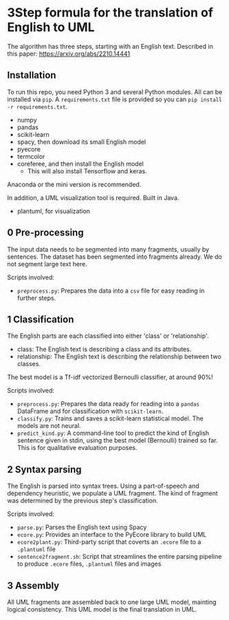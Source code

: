 # 3Step formula for the translation of English to UML

The algorithm has three steps, starting with an English text. Described in this paper: https://arxiv.org/abs/2210.14441 

## Installation

To run this repo, you need Python 3 and several Python modules. All can be installed via `pip`. A `requirements.txt` file is provided so you can `pip install -r requirements.txt`.

- numpy
- pandas
- scikit-learn
- spacy, then download its small English model
- pyecore
- termcolor
- coreferee, and then install the English model
  - This will also install Tensorflow and keras.

Anaconda or the mini version is recommended.

In addition, a UML visualization tool is required. Built in Java.

- plantuml, for visualization

## 0 Pre-processing

The input data needs to be segmented into many fragments, usually by sentences. The dataset has been segmented into fragments already. We do not segment large text here.

Scripts involved:

- `preprocess.py`: Prepares the data into a `csv` file for easy reading in further steps.

## 1 Classification

The English parts are each classified into either 'class' or 'relationship'.

- class: The English text is describing a class and its attributes.
- relationship: The English text is describing the relationship between two classes.

The best model is a Tf-idf vectorized Bernoulli classifier, at around 90%!

Scripts involved:

- `preprocess.py`: Prepares the data ready for reading into a `pandas` DataFrame and for classification with `scikit-learn`.
- `classify.py`: Trains and saves a scikit-learn statistical model. The models are not neural.
- `predict_kind.py`: A command-line tool to predict the kind of English sentence given in stdin, using the best model (Bernoulli) trained so far. This is for qualitative evaluation purposes.

## 2 Syntax parsing

The English is parsed into syntax trees. Using a part-of-speech and dependency heuristic, we populate a UML fragment. The kind of fragment was determined by the previous step's classification.

Scripts involved:

- `parse.py`: Parses the English text using Spacy
- `ecore.py`: Provides an interface to the PyEcore library to build UML
- `ecore2plant.py`: Third-party script that coverts an `.ecore` file to a `.plantuml` file
- `sentence2fragment.sh`: Script that streamlines the entire parsing pipeline to produce `.ecore` files, `.plantuml` files and images

## 3 Assembly

All UML fragments are assembled back to one large UML model, mainting logical consistency. This UML model is the final translation in UML.
